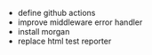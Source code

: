 - define github actions
- improve middleware error handler
- install morgan
- replace html test reporter
